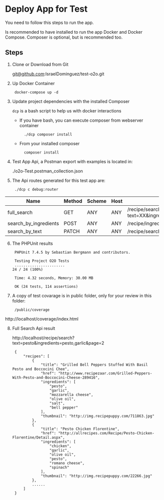 # Deploy App for Test

You need to follow this steps to run the app.

Is recommended to have installed to run the app Docker and Docker Compose. Composer is optional, but is recommended too.

## Steps

1. Clone or Download from Git

    git@github.com:IsraelDominguez/test-o2o.git

2. Up Docker Container

        docker-compose up -d

3. Update project dependencies with the installed Composer
    
    `dcp` is a bash script to help us with docker interactions
    
    + If you have bash, you can execute composer from webserver container
    
            ./dcp composer install
    
    + From your installed composer
    
            composer install

4. Test App Api, a Postman export with examples is located in: 

    ./o2o-Test.postman_collection.json


5. The Api routes generated for this test app are:

        ./dcp c debug:router

| Name | Method | Scheme | Host | Path |
| ------ | ---- | --------- | -------| ------- |
| full_search | GET | ANY | ANY | /recipe/search?text=XX&ingredientes=YY,ZZ&page=1
| search_by_ingredients | POST | ANY | ANY | /recipe/ingredients/{ingredients}
| search_by_text | PATCH | ANY | ANY | /recipe/searchByTitle/{text}


6. The PHPUnit results

        PHPUnit 7.4.5 by Sebastian Bergmann and contributors.

        Testing Project O2O Tests
        .......................                                          24 / 24 (100%)

        Time: 4.32 seconds, Memory: 30.00 MB

        OK (24 tests, 114 assertions)


7. A copy of test covarage is in public folder, only for your review in this folder:

        /public/coverage

http://localhost/coverage/index.html

8. Full Search Api result

    http://localhost/recipe/search?text=pesto&ingredients=pesto,garlic&page=2
        
        {
            "recipes": [
                {
                    "title": "Grilled Bell Peppers Stuffed With Basil Pesto and Boccocini Chee",
                    "href": "http://www.recipezaar.com/Grilled-Peppers-With-Pesto-and-Boccocini-Cheese-289416",
                    "ingredients": [
                        "pesto",
                        "garlic",
                        "mozzarella cheese",
                        "olive oil",
                        "salt",
                        "bell pepper"
                    ],
                    "thumbnail": "http://img.recipepuppy.com/711863.jpg"
                },
                {
                    "title": "Pesto Chicken Florentine",
                    "href": "http://allrecipes.com/Recipe/Pesto-Chicken-Florentine/Detail.aspx",
                    "ingredients": [
                        "chicken",
                        "garlic",
                        "olive oil",
                        "pesto",
                        "romano cheese",
                        "spinach"
                    ],
                    "thumbnail": "http://img.recipepuppy.com/22266.jpg"
                },
                ......
            ]
        }